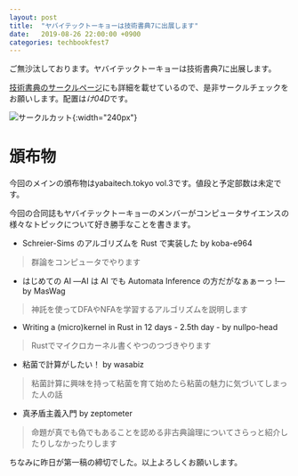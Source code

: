 ```yaml
---
layout: post
title:  "ヤバイテックトーキョーは技術書典7に出展します"
date:   2019-08-26 22:00:00 +0900
categories: techbookfest7
---
```


ご無沙汰しております。ヤバイテックトーキョーは技術書典7に出展します。

[技術書典のサークルページ](https://techbookfest.org/event/tbf07/circle/5071743462932480)にも詳細を載せているので、是非サークルチェックをお願いします。配置は*け04D*です。

![サークルカット]({{site.baseurl}}/assets/images/techbookfest7_circlecut.png){:width="240px"}

# 頒布物
今回のメインの頒布物はyabaitech.tokyo vol.3です。値段と予定部数は未定です。

今回の合同誌もヤバイテックトーキョーのメンバーがコンピュータサイエンスの様々なトピックについて好き勝手なことを書きます。


* Schreier-Sims のアルゴリズムを Rust で実装した by koba-e964
> 群論をコンピュータでやります
* はじめての AI ―AI は AI でも Automata Inference の方だがなぁぁーっ !― by MasWag
> 神託を使ってDFAやNFAを学習するアルゴリズムを説明します
* Writing a (micro)kernel in Rust in 12 days - 2.5th day - by nullpo-head
> Rustでマイクロカーネル書くやつのつづきやります
* 粘菌で計算がしたい！ by wasabiz
> 粘菌計算に興味を持って粘菌を育て始めたら粘菌の魅力に気づいてしまった人の話
* 真矛盾主義入門 by zeptometer
> 命題が真でも偽でもあることを認める非古典論理についてさらっと紹介したりしなかったりします

ちなみに昨日が第一稿の締切でした。以上よろしくお願いします。
